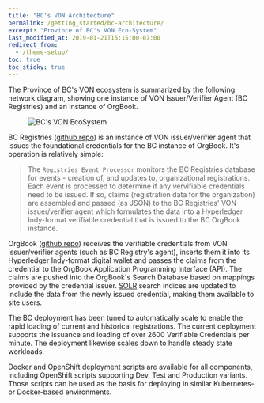 ```yaml
---
title: "BC's VON Architecture"
permalink: /getting_started/bc-architecture/
excerpt: "Province of BC's VON Eco-System"
last_modified_at: 2019-01-21T15:15:00-07:00
redirect_from:
  - /theme-setup/
toc: true
toc_sticky: true
---
```


The Province of BC's VON ecosystem is summarized by the following network diagram, showing one instance of VON Issuer/Verifier Agent (BC Registries) and an instance of OrgBook.

<figure>
  <img src="{{ '/assets/images/BC-Architecture.svg' | relative_url }}" alt="BC's VON EcoSystem ">
</figure>

BC Registries ([github repo](https://github.com/bcgov/von-bc-registries-agent)) is an instance of VON issuer/verifier agent that issues the foundational credentials for the BC instance of OrgBook. It's operation is relatively simple:

> The `Registries Event Processor` monitors the BC Registries database for events - creation of, and updates to, organizational registrations. Each event is processed to determine if any vervifiable credentials need to be issued. If so, claims (registration data for the organization) are assembled and passed (as JSON) to the BC Registries' VON issuer/verifier agent which formulates the data into a Hyperledger Indy-format verifiable credential that is issued to the BC OrgBook instance.

OrgBook ([github repo](https://github.com/bcgov/TheOrgBook)) receives the verifiable credentials from VON issuer/verifier agents (such as BC Registry's agent), inserts them it into its Hyperledger Indy-format digital wallet and passes the claims from the credential to the OrgBook Application Programming Interface (API). The claims are pushed into the OrgBook's Search Database based on mappings provided by the credential issuer. [SOLR](http://lucene.apache.org/solr/) search indices are updated to include the data from the newly issued credential, making them available to site users.

The BC deployment has been tuned to automatically scale to enable the rapid loading of current and historical registrations. The current deployment supports the issuance and loading of over 2600 Verifiable Credentials per minute. The deployment likewise scales down to handle steady state workloads.

Docker and OpenShift deployment scripts are available for all components, including OpenShift scripts supporting Dev, Test and Production variants. Those scripts can be used as the basis for deploying in similar Kubernetes- or Docker-based environments.